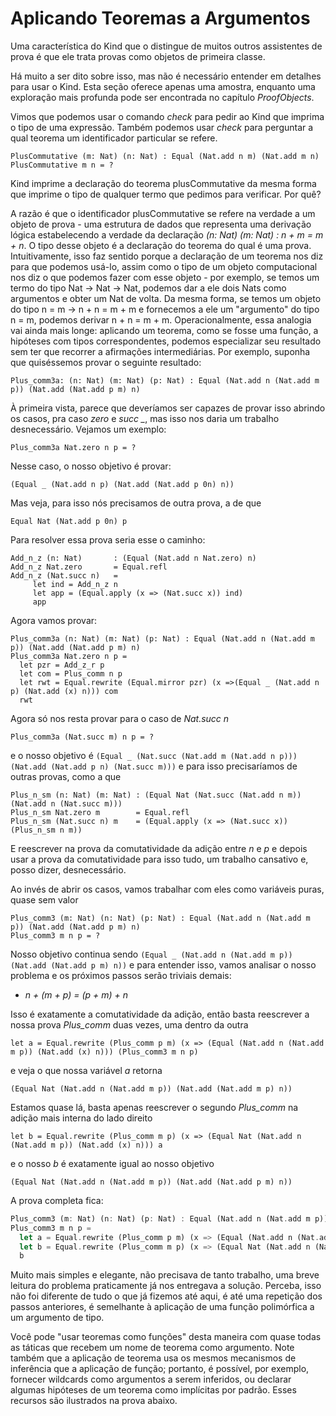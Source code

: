 # Aplicando Teoremas a Argumentos

Uma característica do Kind que o distingue de muitos outros assistentes de prova é que ele trata provas como objetos de primeira classe.

Há muito a ser dito sobre isso, mas não é necessário entender em detalhes para usar o Kind. Esta seção oferece apenas uma amostra, enquanto uma exploração mais profunda pode ser encontrada no capítulo *ProofObjects*.

Vimos que podemos usar o comando *check* para pedir ao Kind que imprima o tipo de uma expressão. Também podemos usar *check* para perguntar a qual teorema um identificador particular se refere.

```rust, ignore
PlusCommutative (m: Nat) (n: Nat) : Equal (Nat.add n m) (Nat.add m n)
PlusCommutative m n = ?
```

Kind imprime a declaração do teorema plusCommutative da mesma forma que imprime o tipo de qualquer termo que pedimos para verificar. Por quê?

A razão é que o identificador plusCommutative se refere na verdade a um objeto de prova - uma estrutura de dados que representa uma derivação lógica estabelecendo a verdade da declaração *(n: Nat) (m: Nat) : n + m = m + n*. O tipo desse objeto é a declaração do teorema do qual é uma prova.
Intuitivamente, isso faz sentido porque a declaração de um teorema nos diz para que podemos usá-lo, assim como o tipo de um objeto computacional nos diz o que podemos fazer com esse objeto - por exemplo, se temos um termo do tipo Nat -> Nat -> Nat, podemos dar a ele dois Nats como argumentos e obter um Nat de volta. Da mesma forma, se temos um objeto do tipo n = m -> n + n = m + m e fornecemos a ele um "argumento" do tipo n = m, podemos derivar n + n = m + m.
Operacionalmente, essa analogia vai ainda mais longe: aplicando um teorema, como se fosse uma função, a hipóteses com tipos correspondentes, podemos especializar seu resultado sem ter que recorrer a afirmações intermediárias. Por exemplo, suponha que quiséssemos provar o seguinte resultado:

```rust, ignore
Plus_comm3a: (n: Nat) (m: Nat) (p: Nat) : Equal (Nat.add n (Nat.add m p)) (Nat.add (Nat.add p m) n)
```

À primeira vista, parece que deveríamos ser capazes de provar isso abrindo os casos, pra caso *zero* e *succ _*, mas isso nos daria um trabalho desnecessário. Vejamos um exemplo:

```rust, ignore
Plus_comm3a Nat.zero n p = ?
```

Nesse caso, o nosso objetivo é provar:

```bash, ignore
(Equal _ (Nat.add n p) (Nat.add (Nat.add p 0n) n)) 
```

Mas veja, para isso nós precisamos de outra prova, a de que

```bash, ignore
Equal Nat (Nat.add p 0n) p
```

Para resolver essa prova seria esse o caminho:

```rust, ignore
Add_n_z (n: Nat)       : (Equal (Nat.add n Nat.zero) n)
Add_n_z Nat.zero       = Equal.refl
Add_n_z (Nat.succ n)   =
     let ind = Add_n_z n
     let app = (Equal.apply (x => (Nat.succ x)) ind)
     app
```

Agora vamos provar:

```rust, ignore
Plus_comm3a (n: Nat) (m: Nat) (p: Nat) : Equal (Nat.add n (Nat.add m p)) (Nat.add (Nat.add p m) n)
Plus_comm3a Nat.zero n p = 
  let pzr = Add_z_r p
  let com = Plus_comm n p
  let rwt = Equal.rewrite (Equal.mirror pzr) (x =>(Equal _ (Nat.add n p) (Nat.add (x) n))) com
  rwt
```

Agora só nos resta provar para o caso de *Nat.succ n*

```rust, ignore
Plus_comm3a (Nat.succ m) n p = ?
```

e o nosso objetivo é `(Equal _ (Nat.succ (Nat.add m (Nat.add n p))) (Nat.add (Nat.add p n) (Nat.succ m)))` e para isso precisaríamos de outras provas, como a que

```rust, ignore
Plus_n_sm (n: Nat) (m: Nat) : (Equal Nat (Nat.succ (Nat.add n m))(Nat.add n (Nat.succ m)))
Plus_n_sm Nat.zero m        = Equal.refl
Plus_n_sm (Nat.succ n) m    = (Equal.apply (x => (Nat.succ x)) (Plus_n_sm n m))
```

E reescrever na prova da comutatividade da adição entre *n* e *p* e depois usar a prova da comutatividade para isso tudo, um trabalho cansativo e, posso dizer, desnecessário.

Ao invés de abrir os casos, vamos trabalhar com eles como variáveis puras, quase sem valor

```rust, ignore
Plus_comm3 (m: Nat) (n: Nat) (p: Nat) : Equal (Nat.add n (Nat.add m p)) (Nat.add (Nat.add p m) n)
Plus_comm3 m n p = ?
```

Nosso objetivo continua sendo `(Equal _ (Nat.add n (Nat.add m p)) (Nat.add (Nat.add p m) n))` e para entender isso, vamos analisar o nosso problema e os próximos passos serão triviais demais:

* *n + (m + p) = (p + m) + n*

Isso é exatamente a comutatividade da adição, então basta reescrever a nossa prova *Plus_comm* duas vezes, uma dentro da outra

```rust, ignore
let a = Equal.rewrite (Plus_comm p m) (x => (Equal (Nat.add n (Nat.add m p)) (Nat.add (x) n))) (Plus_comm3 m n p)
```

e veja o que nossa variável *a* retorna

```bash, ignore
(Equal Nat (Nat.add n (Nat.add m p)) (Nat.add (Nat.add m p) n))
```

Estamos quase lá, basta apenas reescrever o segundo *Plus_comm* na adição mais interna do lado direito

```rust, ignore
let b = Equal.rewrite (Plus_comm m p) (x => (Equal Nat (Nat.add n (Nat.add m p)) (Nat.add (x) n))) a
```

e o nosso *b* é exatamente igual ao nosso objetivo

```bash, ignore
(Equal Nat (Nat.add n (Nat.add m p)) (Nat.add (Nat.add p m) n)) 
```

A prova completa fica:

```rust ignore
Plus_comm3 (m: Nat) (n: Nat) (p: Nat) : Equal (Nat.add n (Nat.add m p)) (Nat.add (Nat.add p m) n)
Plus_comm3 m n p = 
  let a = Equal.rewrite (Plus_comm p m) (x => (Equal (Nat.add n (Nat.add m p)) (Nat.add (x) n))) (Plus_comm3 m n p)
  let b = Equal.rewrite (Plus_comm m p) (x => (Equal Nat (Nat.add n (Nat.add m p)) (Nat.add (x) n))) a
  b
```

Muito mais simples e elegante, não precisava de tanto trabalho, uma breve leitura do problema praticamente já nos entregava a solução. Perceba, isso não foi diferente de tudo o que já fizemos até aqui, é até uma repetição dos passos anteriores, é semelhante à aplicação de uma função polimórfica a um argumento de tipo.

Você pode "usar teoremas como funções" desta maneira com quase todas as táticas que recebem um nome de teorema como argumento. Note também que a aplicação de teorema usa os mesmos mecanismos de inferência que a aplicação de função; portanto, é possível, por exemplo, fornecer wildcards como argumentos a serem inferidos, ou declarar algumas hipóteses de um teorema como implícitas por padrão. Esses recursos são ilustrados na prova abaixo.
